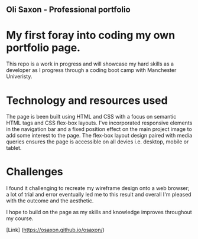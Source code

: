 ## Oli Saxon - Professional portfolio

# My first foray into coding my own portfolio page.

This repo is a work in progress and will showcase my hard skills as a developer as I progress through a coding boot camp with Manchester Univeristy.

# Technology and resources used

The page is been built using HTML and CSS with a focus on semantic HTML tags and CSS flex-box layouts. I've incorporated responsive elements in the navigation bar and a fixed position effect on the main project image to add some interest to the page. The flex-box layout design paired with media queries ensures the page is accessible on all devies i.e. desktop, mobile or tablet.

# Challenges

I found it challenging to recreate my wireframe design onto a web browser; a lot of trial and error eventually led me to this result and overall I'm pleased with the outcome and the aesthetic.

I hope to build on the page as my skills and knowledge improves throughout my course.

[Link] (https://osaxon.github.io/osaxon/)
